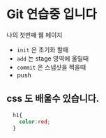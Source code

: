 # Git 연습중 입니다
나의 첫번째 웹 페이지
- `init` 은 초기화 할때
- `add` 는 stage 영역에 올릴때
- `commit` 은 스냅샷을 찍을때
- push

## css 도 배울수 있습니다.
```css
  h1{
    color:red;
  }
```
